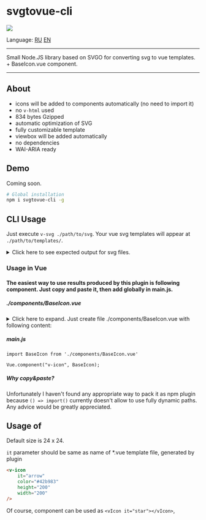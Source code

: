 # svgtovue-cli

![](https://img.shields.io/badge/WAI--ARIA-support-green.svg)

Language: [RU](https://github.com/thousandsofraccoons/svgtovue-cli/blob/master/readme.ru.md)  [EN](https://github.com/thousandsofraccoons/svgtovue-cli/blob/master/README.md)

----
Small Node.JS library based on SVGO for converting svg to vue templates. + BaseIcon.vue component.

----
## About
- icons will be added to components automatically (no need to import it)
- no ```v-html``` used
- 834 bytes Gzipped
- automatic optimization of SVG
- fully customizable template
- viewbox will be added automatically
- no dependencies
- WAI-ARIA ready


## Demo
Coming soon.

```bash
# Global installation
npm i svgtovue-cli -g
```

## CLI Usage
Just execute ```v-svg ./path/to/svg```. Your vue svg templates will appear at ```./path/to/templates/```.

<details>
    <summary>
        Click here to see expected output for svg files.
    </summary>

    <template>
        <g>
            <path d="M14.86 8.52A2.68 2.68 0 1 0 13 7.74a2.65 2.65 0 0 0 1.86.78zm-1-3.66a1.38 1.38 0 1 1 0 1.95 1.4 1.4 0 0 1-.39-1 1.44 1.44 0 0 1 .39-.95z"/>
            <path d="M18.42 0H1.58A1.58 1.58 0 0 0 0 1.58v16.84A1.58 1.58 0 0 0 1.58 20h16.84A1.58 1.58 0 0 0 20 18.42V1.58A1.58 1.58 0 0 0 18.42 0zm.32 18.44a.22.22 0 0 1-.22.22H1.58a.21.21 0 0 1-.22-.22V16H4.9a6.21 6.21 0 0 0 1.86-.32 6 6 0 0 0 1.68-.88l4.24-3.26a1.19 1.19 0 0 1 1.32 0l4.76 3.6zM7.66 13.8a4.47 4.47 0 0 1-1.32.68 4.82 4.82 0 0 1-1.46.26H1.26v-.22l.26-.24L6 10a1.19 1.19 0 0 1 1.58 0l2.22 2zM18.74 12v1.58l-4-3a2.34 2.34 0 0 0-1.42-.58 2.35 2.35 0 0 0-1.32.54l-1.12.86L8.4 9.18a2.43 2.43 0 0 0-3.3 0L1.26 12.8V1.58a.22.22 0 0 1 .22-.22h16.94a.22.22 0 0 1 .22.22z"/>
        </g>
    </template>

    <script>
    export default {
        data() {
            return {
                viewbox: "0 0 20 20"
            };
        },
        mounted() {
            this.$emit("onMounted", this.viewbox);
            }
        }
    </script>

</details>

### Usage in Vue

#### The easiest way to use results produced by this plugin is following component. Just copy and paste it, then add globally in main.js.

##### ./components/BaseIcon.vue
<details>
    <summary>
        Click here to expand. Just create file ./components/BaseIcon.vue with following content:
    </summary>

    <template>
        <svg xmlns="http://www.w3.org/2000/svg"
        :height="height"
        :width="width"
        :viewBox="viewbox"
        :id="id"
        :aria-labelledby="title"
        :aria-describedby="desc"
        :role="role"
        v-if="component">
            <title v-if="title">{{ title }}</title>
            <desc v-if="desc">{{desc}}</desc>

            <g :fill="color" :style="iconStyle" v-else>
                <component :is="component" @onMounted="getViewbox"></component>
            </g>

        </svg>
    </template>

    <script>
    export default {
        name: 'v-icon',
        data() {
            return {
                component: () =>
                    /* specify path to generated templates here */
                    import('../templates/' + this.it + ".vue")
                    .then((template) => {
                        return template;
                    }),
                viewbox: '0 0 20 20'
            }
        },
        props: {
            it: {
                type: String,
                default: "default"
            },
            id: {
                type: String,
            },
            desc: {
                type: String,
            },
            role: {
                type: String,
                default: "img"
            },
            tabindex: {
                type: [Number, String],
                default: 0
            },
            title: {
                type: String,
                default: ""
            },
            iconStyle: {
                type: String,
                default: ""
            },
            width: {
                type: [Number, String],
                default: 24
            },
            height: {
                type: [Number, String],
                default: 24
            },
            color: {
                type: [String],
                default: "#333"
            }
        },
        methods: {
            getViewbox(viewbox) {
                this.viewbox = viewbox;
            }
        },
    };
    </script>

</details>

##### main.js

    import BaseIcon from './components/BaseIcon.vue'

    Vue.component("v-icon", BaseIcon);

##### Why copy&paste?
Unfortunately I haven't found any appropriate way to pack it as npm plugin because ```() => import()``` currently doesn't allow to use fully dynamic paths. Any advice would be greatly appreciated.

## Usage of <v-icon/>

Default size is 24 x 24.

``it`` parameter should be same as name of *.vue template file, generated by plugin
```html
<v-icon
    it="arrow"
    color="#42b983"
    height="200"
    width="200"
/>
```

Of course, component can be used as ```<vIcon it="star"></vIcon>```,

